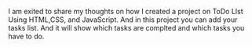 I am exited to share my thoughts on how I created a project on ToDo LIst Using HTML,CSS, and JavaScript.
And in this project you can add your tasks list.
And it will show which tasks are complted and which tasks you have to do.

